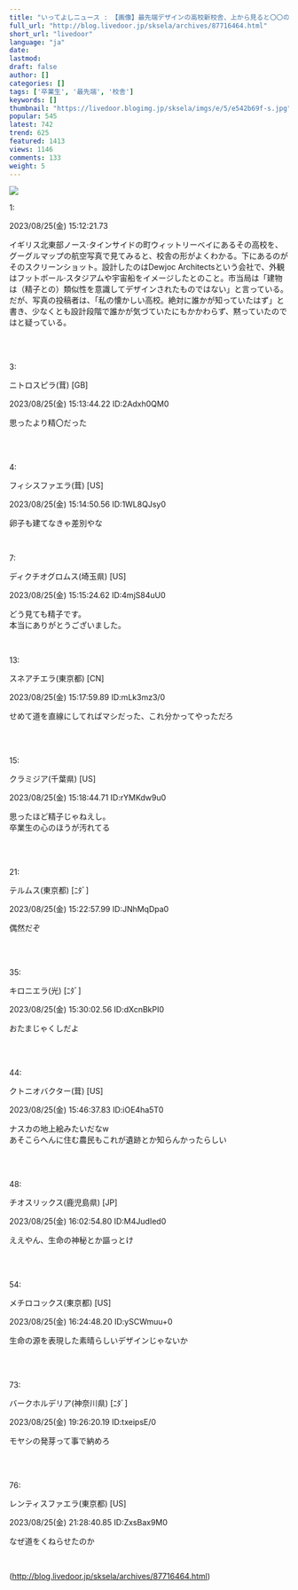 ```yaml
---
title: "いってよしニュース : 【画像】最先端デザインの高校新校舎、上から見ると〇〇の形で卒業生は苦笑"
full_url: "http://blog.livedoor.jp/sksela/archives/87716464.html"
short_url: "livedoor"
language: "ja"
date: 
lastmod: 
draft: false
author: []
categories: []
tags: ['卒業生', '最先端', '校舎']
keywords: []
thumbnail: "https://livedoor.blogimg.jp/sksela/imgs/e/5/e542b69f-s.jpg"
popular: 545
latest: 742
trend: 625
featured: 1413
views: 1146
comments: 133
weight: 5
---
```


![](https://livedoor.blogimg.jp/sksela/imgs/e/5/e542b69f-s.jpg)

<div><p class='t_h'>1: <p>2023/08/25(金) 15:12:21.73</p></p><p>イギリス北東部ノース·タインサイドの町ウィットリーベイにあるその高校を、グーグルマップの航空写真で見てみると、校舎の形がよくわかる。下にあるのがそのスクリーンショット。設計したのはDewjoc Architectsという会社で、外観はフットボール·スタジアムや宇宙船をイメージしたとのこと。市当局は「建物は（精子との）類似性を意識してデザインされたものではない」と言っている。だが、写真の投稿者は、「私の懐かしい高校。絶対に誰かが知っていたはず」と書き、少なくとも設計段階で誰かが気づていたにもかかわらず、黙っていたのではと疑っている。</p> <p class='t_h'><br></p> <p class='t_h'><br>3: <p>ニトロスピラ(茸) [GB]</p> <p> 2023/08/25(金) 15:13:44.22 ID:2Adxh0QM0</p></p> <p class='t_b'> 思ったより精〇だった </p><br> <p class='t_h'><br>4: <p>フィシスファエラ(茸) [US]</p> <p> 2023/08/25(金) 15:14:50.56 ID:1WL8QJsy0</p></p> <p class='t_b'> 卵子も建てなきゃ差別やな </p><br> <p class='t_h'>7: <p>ディクチオグロムス(埼玉県) [US]</p> <p> 2023/08/25(金) 15:15:24.62 ID:4mjS84uU0</p></p> <p class='t_b'> どう見ても精子です。 <br> 本当にありがとうございました。 </p><br> <p class='t_h'>13: <p>スネアチエラ(東京都) [CN]</p> <p> 2023/08/25(金) 15:17:59.89 ID:mLk3mz3/0</p></p> <p class='t_b'> せめて道を直線にしてればマシだった、これ分かってやっただろ </p><br> <p class='t_h'><br>15: <p>クラミジア(千葉県) [US]</p> <p> 2023/08/25(金) 15:18:44.71 ID:rYMKdw9u0</p></p> <p class='t_b'> 思ったほど精子じゃねえし。 <br> 卒業生の心のほうが汚れてる </p><br> <p class='t_h'><br>21: <p>テルムス(東京都) [ﾆﾀﾞ]</p> <p> 2023/08/25(金) 15:22:57.99 ID:JNhMqDpa0</p></p> <p class='t_b'> 偶然だぞ </p><br> <p class='t_h'><br>35: <p>キロニエラ(光) [ﾆﾀﾞ]</p> <p> 2023/08/25(金) 15:30:02.56 ID:dXcnBkPI0</p></p> <p class='t_b'> おたまじゃくしだよ </p><br> <p class='t_h'><br>44: <p>クトニオバクター(茸) [US]</p> <p> 2023/08/25(金) 15:46:37.83 ID:iOE4ha5T0</p></p> <p class='t_b'> ナスカの地上絵みたいだなw <br> あそこらへんに住む農民もこれが遺跡とか知らんかったらしい </p><br> <p class='t_h'><br>48: <p>チオスリックス(鹿児島県) [JP]</p> <p> 2023/08/25(金) 16:02:54.80 ID:M4JudIed0</p></p> <p class='t_b'> ええやん、生命の神秘とか謳っとけ </p><br> <p class='t_h'><br>54: <p>メチロコックス(東京都) [US]</p> <p> 2023/08/25(金) 16:24:48.20 ID:ySCWmuu+0</p></p> <p class='t_b'> 生命の源を表現した素晴らしいデザインじゃないか </p><br> <p class='t_h'><br>73: <p>バークホルデリア(神奈川県) [ﾆﾀﾞ]</p> <p> 2023/08/25(金) 19:26:20.19 ID:txeipsE/0</p></p> <p class='t_b'> モヤシの発芽って事で納めろ </p><br> <p class='t_h'><br>76: <p>レンティスファエラ(東京都) [US]</p> <p> 2023/08/25(金) 21:28:40.85 ID:ZxsBax9M0</p></p> <p class='t_b'> なぜ道をくねらせたのか </p><br> </div>

(http://blog.livedoor.jp/sksela/archives/87716464.html)
